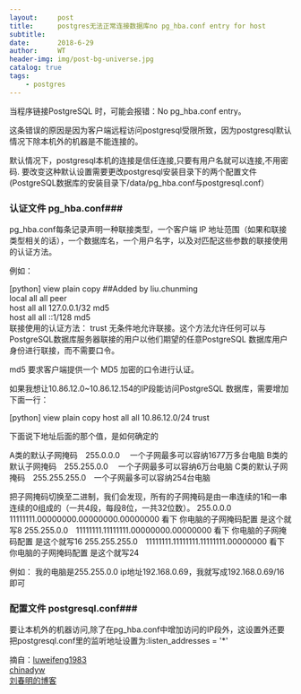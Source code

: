 ```yaml
---
layout:     post
title:      postgres无法正常连接数据库no pg_hba.conf entry for host
subtitle:   
date:       2018-6-29
author:     WT
header-img: img/post-bg-universe.jpg
catalog: true
tags:
    - postgres
---
```

当程序链接PostgreSQL 时，可能会报错：No pg_hba.conf entry。

这条错误的原因是因为客户端远程访问postgresql受限所致，因为postgresql默认情况下除本机外的机器是不能连接的。

默认情况下，postgresql本机的连接是信任连接,只要有用户名就可以连接,不用密码. 要改变这种默认设置需要更改postgresql安装目录下的两个配置文件(PostgreSQL数据库的安装目录下/data/pg_hba.conf与postgresql.conf）

### 认证文件 pg_hba.conf###  

pg_hba.conf每条记录声明一种联接类型，一个客户端 IP 地址范围（如果和联接类型相关的话），一个数据库名，一个用户名字，以及对匹配这些参数的联接使用的认证方法。

例如：

[python] view plain copy
##Added by liu.chunming  
local  all             all                                          peer  
host   all             all           127.0.0.1/32                   md5  
host   all             all           ::1/128                        md5  
联接使用的认证方法：
trust
        无条件地允许联接。这个方法允许任何可以与PostgreSQL数据库服务器联接的用户以他们期望的任意PostgreSQL 数据库用户身份进行联接，而不需要口令。

md5
        要求客户端提供一个 MD5 加密的口令进行认证。

如果我想让10.86.12.0~10.86.12.154的IP段能访问PostgreSQL 数据库，需要增加下面一行：

[python] view plain copy
host   all             all           10.86.12.0/24                  trust  

下面说下地址后面的那个值，是如何确定的

A类的默认子网掩码　255.0.0.0　        一个子网最多可以容纳1677万多台电脑
B类的默认子网掩码　255.255.0.0　   一个子网最多可以容纳6万台电脑
C类的默认子网掩码　255.255.255.0　一个子网最多可以容纳254台电脑
 
把子网掩码切换至二进制，我们会发现，所有的子网掩码是由一串连续的1和一串连续的0组成的（一共4段，每段8位，一共32位数）。
255.0.0.0　11111111.00000000.00000000.00000000            看下 你电脑的子网掩码配置 是这个就写8
255.255.0.0　11111111.11111111.00000000.00000000        看下 你电脑的子网掩码配置 是这个就写16
255.255.255.0　11111111.11111111.11111111.00000000     看下 你电脑的子网掩码配置 是这个就写24
 
例如：
我的电脑是255.255.0.0   ip地址192.168.0.69，我就写成192.168.0.69/16即可
### 配置文件 postgresql.conf###  

要让本机外的机器访问,除了在pg_hba.conf中增加访问的IP段外，这设置外还要把postgresql.conf里的监听地址设置为:listen_addresses = '*'

摘自：[luweifeng1983](http://blog.csdn.net/luweifeng1983/article/details/3980141)  
      [chinadyw](https://www.cnblogs.com/chinadyw/p/3507207.html)  
	  [刘春明的博客](http://blog.csdn.net/liuchunming033/article/details/44810899)  



  
  
  
